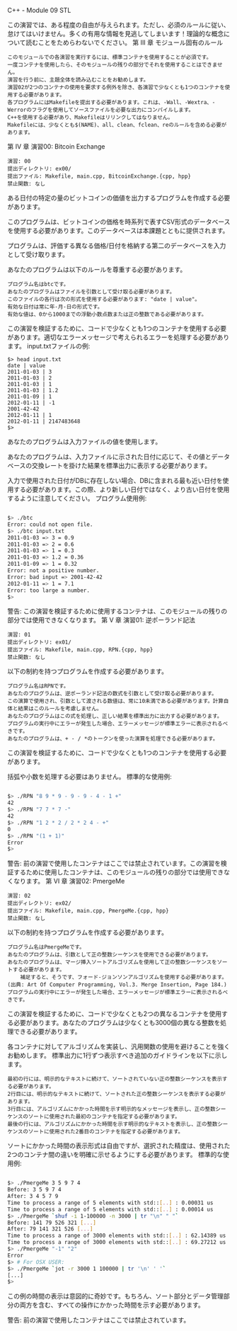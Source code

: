 C++ - Module 09 STL

この演習では、ある程度の自由が与えられます。ただし、必須のルールに従い、怠けてはいけません。多くの有用な情報を見逃してしまいます！理論的な概念について読むことをためらわないでください。
第 III 章
モジュール固有のルール

    このモジュールでの各演習を実行するには、標準コンテナを使用することが必須です。
    一度コンテナを使用したら、そのモジュールの残りの部分でそれを使用することはできません。
    演習を行う前に、主題全体を読み込むことをお勧めします。
    演習02が2つのコンテナの使用を要求する例外を除き、各演習で少なくとも1つのコンテナを使用する必要があります。
    各プログラムにはMakefileを提出する必要があります。これは、-Wall、-Wextra、-Werrorのフラグを使用してソースファイルを必要な出力にコンパイルします。
    C++を使用する必要があり、Makefileはリリンクしてはなりません。
    Makefileには、少なくとも$(NAME)、all、clean、fclean、reのルールを含める必要があります。

第 IV 章
演習00: Bitcoin Exchange

    演習: 00
    提出ディレクトリ: ex00/
    提出ファイル: Makefile, main.cpp, BitcoinExchange.{cpp, hpp}
    禁止関数: なし

ある日付の特定の量のビットコインの価値を出力するプログラムを作成する必要があります。

このプログラムは、ビットコインの価格を時系列で表すCSV形式のデータベースを使用する必要があります。このデータベースは本課題とともに提供されます。

プログラムは、評価する異なる価格/日付を格納する第二のデータベースを入力として受け取ります。

あなたのプログラムは以下のルールを尊重する必要があります。

    プログラム名はbtcです。
    あなたのプログラムはファイルを引数として受け取る必要があります。
    このファイルの各行は次の形式を使用する必要があります: "date | value"。
    有効な日付は常に年-月-日の形式です。
    有効な値は、0から1000までの浮動小数点数または正の整数である必要があります。

この演習を検証するために、コードで少なくとも1つのコンテナを使用する必要があります。適切なエラーメッセージで考えられるエラーを処理する必要があります。
input.txtファイルの例:
```
$> head input.txt
date | value
2011-01-03 | 3
2011-01-03 | 2
2011-01-03 | 1
2011-01-03 | 1.2
2011-01-09 | 1
2012-01-11 | -1
2001-42-42
2012-01-11 | 1
2012-01-11 | 2147483648
$>
```

あなたのプログラムは入力ファイルの値を使用します。

あなたのプログラムは、入力ファイルに示された日付に応じて、その値とデータベースの交換レートを掛けた結果を標準出力に表示する必要があります。

入力で使用された日付がDBに存在しない場合、DBに含まれる最も近い日付を使用する必要があります。この際、より新しい日付ではなく、より古い日付を使用するように注意してください。
プログラム使用例:
```Bash

$> ./btc
Error: could not open file.
$> ./btc input.txt
2011-01-03 => 3 = 0.9
2011-01-03 => 2 = 0.6
2011-01-03 => 1 = 0.3
2011-01-03 => 1.2 = 0.36
2011-01-09 => 1 = 0.32
Error: not a positive number.
Error: bad input => 2001-42-42
2012-01-11 => 1 = 7.1
Error: too large a number.
$>
```

警告: この演習を検証するために使用するコンテナは、このモジュールの残りの部分では使用できなくなります。
第 V 章
演習01: 逆ポーランド記法

    演習: 01
    提出ディレクトリ: ex01/
    提出ファイル: Makefile, main.cpp, RPN.{cpp, hpp}
    禁止関数: なし

以下の制約を持つプログラムを作成する必要があります。

    プログラム名はRPNです。
    あなたのプログラムは、逆ポーランド記法の数式を引数として受け取る必要があります。
    この演算で使用され、引数として渡される数値は、常に10未満である必要があります。計算自体と結果はこのルールを考慮しません。
    あなたのプログラムはこの式を処理し、正しい結果を標準出力に出力する必要があります。
    プログラムの実行中にエラーが発生した場合、エラーメッセージが標準エラーに表示されるべきです。
    あなたのプログラムは、+ - / *のトークンを使った演算を処理できる必要があります。

この演習を検証するために、コードで少なくとも1つのコンテナを使用する必要があります。

括弧や小数を処理する必要はありません。
標準的な使用例:
```Bash

$> ./RPN "8 9 * 9 - 9 - 9 - 4 - 1 +"
42
$> ./RPN "7 7 * 7 -"
42
$> ./RPN "1 2 * 2 / 2 * 2 4 - +"
0
$> ./RPN "(1 + 1)"
Error
$>
```

警告: 前の演習で使用したコンテナはここでは禁止されています。この演習を検証するために使用したコンテナは、このモジュールの残りの部分では使用できなくなります。
第 VI 章
演習02: PmergeMe

    演習: 02
    提出ディレクトリ: ex02/
    提出ファイル: Makefile, main.cpp, PmergeMe.{cpp, hpp}
    禁止関数: なし

以下の制約を持つプログラムを作成する必要があります。

    プログラム名はPmergeMeです。
    あなたのプログラムは、引数として正の整数シーケンスを使用できる必要があります。
    あなたのプログラムは、マージ挿入ソートアルゴリズムを使用して正の整数シーケンスをソートする必要があります。
        補足すると、そうです、フォード-ジョンソンアルゴリズムを使用する必要があります。(出典: Art Of Computer Programming, Vol.3. Merge Insertion, Page 184.)
    プログラムの実行中にエラーが発生した場合、エラーメッセージが標準エラーに表示されるべきです。

この演習を検証するために、コードで少なくとも2つの異なるコンテナを使用する必要があります。あなたのプログラムは少なくとも3000個の異なる整数を処理できる必要があります。

各コンテナに対してアルゴリズムを実装し、汎用関数の使用を避けることを強くお勧めします。
標準出力に1行ずつ表示すべき追加のガイドラインを以下に示します。

    最初の行には、明示的なテキストに続けて、ソートされていない正の整数シーケンスを表示する必要があります。
    2行目には、明示的なテキストに続けて、ソートされた正の整数シーケンスを表示する必要があります。
    3行目には、アルゴリズムにかかった時間を示す明示的なメッセージを表示し、正の整数シーケンスのソートに使用された最初のコンテナを指定する必要があります。
    最後の行には、アルゴリズムにかかった時間を示す明示的なテキストを表示し、正の整数シーケンスのソートに使用された2番目のコンテナを指定する必要があります。

ソートにかかった時間の表示形式は自由ですが、選択された精度は、使用された2つのコンテナ間の違いを明確に示せるようにする必要があります。
標準的な使用例:
```Bash

$> ./PmergeMe 3 5 9 7 4
Before: 3 5 9 7 4
After: 3 4 5 7 9
Time to process a range of 5 elements with std::[..] : 0.00031 us
Time to process a range of 5 elements with std::[..] : 0.00014 us
$> ./PmergeMe `shuf -i 1-100000 -n 3000 | tr "\n" " "`
Before: 141 79 526 321 [...]
After: 79 141 321 526 [...]
Time to process a range of 3000 elements with std::[..] : 62.14389 us
Time to process a range of 3000 elements with std::[..] : 69.27212 us
$> ./PmergeMe "-1" "2"
Error
$> # For OSX USER:
$> ./PmergeMe `jot -r 3000 1 100000 | tr '\n' ' '`
[...]
$>
```

この例の時間の表示は意図的に奇妙です。もちろん、ソート部分とデータ管理部分の両方を含む、すべての操作にかかった時間を示す必要があります。

警告: 前の演習で使用したコンテナはここでは禁止されています。